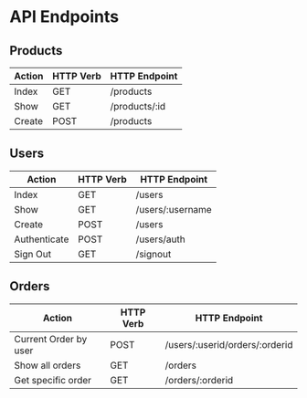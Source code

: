 # API Endpoints

## Products

Action | HTTP Verb | HTTP Endpoint
-------|-----------|--------------
Index  | GET       | /products
Show   | GET       | /products/:id
Create | POST      | /products

## Users

Action       | HTTP Verb | HTTP Endpoint
-------------|-----------|-----------------
Index        | GET       | /users
Show         | GET       | /users/:username
Create       | POST      | /users
Authenticate | POST      | /users/auth
Sign Out     | GET       | /signout

## Orders

Action                | HTTP Verb | HTTP Endpoint
----------------------|-----------|-------------------------------
Current Order by user | POST      | /users/:userid/orders/:orderid
Show all orders       | GET       | /orders
Get specific order    | GET       | /orders/:orderid

